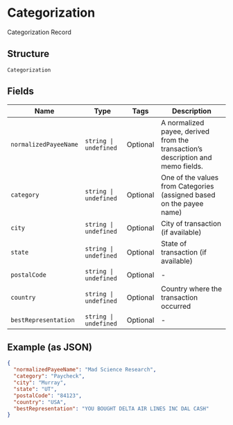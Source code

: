 
# Categorization

Categorization Record

## Structure

`Categorization`

## Fields

| Name | Type | Tags | Description |
|  --- | --- | --- | --- |
| `normalizedPayeeName` | `string \| undefined` | Optional | A normalized payee, derived from the transaction’s description and memo fields. |
| `category` | `string \| undefined` | Optional | One of the values from Categories (assigned based on the payee name) |
| `city` | `string \| undefined` | Optional | City of transaction (if available) |
| `state` | `string \| undefined` | Optional | State of transaction (if available) |
| `postalCode` | `string \| undefined` | Optional | - |
| `country` | `string \| undefined` | Optional | Country where the transaction occurred |
| `bestRepresentation` | `string \| undefined` | Optional | - |

## Example (as JSON)

```json
{
  "normalizedPayeeName": "Mad Science Research",
  "category": "Paycheck",
  "city": "Murray",
  "state": "UT",
  "postalCode": "84123",
  "country": "USA",
  "bestRepresentation": "YOU BOUGHT DELTA AIR LINES INC DAL CASH"
}
```

